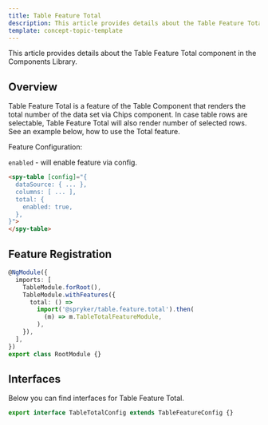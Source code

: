 ```yaml
---
title: Table Feature Total
description: This article provides details about the Table Feature Total component in the Components Library.
template: concept-topic-template
---
```


This article provides details about the Table Feature Total component in the Components Library.

## Overview

Table Feature Total is a feature of the Table Component that renders the total number of the data 
set via Chips component.
In case table rows are selectable, Table Feature Total will also render number of selected rows.
See an example below, how to use the Total feature.

Feature Configuration:

`enabled` - will enable feature via config.

```html
<spy-table [config]="{
  dataSource: { ... },
  columns: [ ... ],
  total: {
    enabled: true,
  },                                                                                           
}">
</spy-table>
```

## Feature Registration

```ts
@NgModule({
  imports: [
    TableModule.forRoot(),
    TableModule.withFeatures({
      total: () =>
        import('@spryker/table.feature.total').then(
          (m) => m.TableTotalFeatureModule,
        ),
    }),
  ],
})
export class RootModule {}
```

## Interfaces

Below you can find interfaces for Table Feature Total.

```ts
export interface TableTotalConfig extends TableFeatureConfig {}
```
